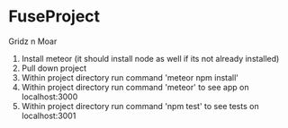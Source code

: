 # FuseProject
Gridz n Moar

1. Install meteor (it should install node as well if its not already installed)
2. Pull down project
3. Within project directory run command 'meteor npm install'
4. Within project directory run command 'meteor' to see app on localhost:3000
5. Within project directory run command 'npm test' to see tests on localhost:3001